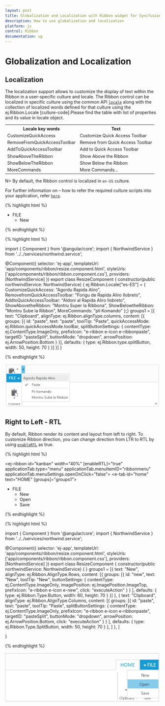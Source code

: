 ```yaml
---
layout: post
title: Globalization and Localization with Ribbon widget for Syncfusion Essential JS
description: How to use globalization and localization 
platform: js
control: Ribbon
documentation: ug
---
```

# Globalization and Localization

## Localization

The localization support allows to customize the display of text within the Ribbon in a user-specific culture and locale. The Ribbon control can be localized in specific culture using the common API [`locale`](http://help.syncfusion.com/api/js/ejribbon#members:locale) along with the collection of localized words defined for that culture using the ej.Ribbon.Locale [culture-code].Please find the table with list of properties and its value in locale object.

<table>
<tr>
<th>
Locale key words </th><th>
Text</th></tr>
<tr>
<td>
CustomizeQuickAccess</td><td>
Customize Quick Access Toolbar</td></tr>
<tr>
<td>
RemoveFromQuickAccessToolbar</td><td>
Remove from Quick Access Toolbar</td></tr>
<tr>
<td>
AddToQuickAccessToolbar</td><td>
Add to Quick Access Toolbar</td></tr>
<tr>
<td>
ShowAboveTheRibbon</td><td>
Show Above the Ribbon</td></tr>
<tr>
<td>
ShowBelowTheRibbon</td><td>
Show Below the Ribbon</td></tr>
<tr>
<td>
MoreCommands</td><td>
More Commands...</td></tr>
</table>

N> By default, the Ribbon control is localized in `en-US` culture.

For further information on – how to refer the required culture scripts into your application, refer [`here`](http://help.syncfusion.com/js/localization).

{% highlight html %}

<ej-ribbon id="resize" width="600" locale="es-ES" showQAT="true" applicationTab.type="menu" applicationTab.menuItemID="ribbonmenu" applicationTab.menuSettings.openOnClick="false">
     <e-tabs>
         <e-tab id="home" text="HOME" [groups]="groups1">
         </e-tab>
     </e-tabs>
</ej-ribbon>
<ul id="ribbonmenu">
    <li>
        <a>FILE</a>
        <ul>
            <li><a>New</a></li>
        </ul>
    </li>
</ul>
   
{% endhighlight %}

{% highlight html %}

import { Component } from '@angular/core';
import { NorthwindService } from '../../services/northwind.service';

@Component({
    selector: 'ej-app',
    templateUrl: 'app/components/ribbon/resize.component.html',
    styleUrls: ['app/components/ribbon/ribbon.component.css'],
    providers: [NorthwindService]
})
export class ResizeComponent {
    constructor(public northwindService: NorthwindService) {
    ej.Ribbon.Locale["es-ES"] = {
        CustomizeQuickAccess: "Agordu Rapida Aliro",
        RemovefromQuickAccessToolbar: "Forigu de Rapida Aliro Ilobreto",
        AddtoQuickAccessToolbar: "Aldoni al Rapida Aliro Ilobreto",
        ShowAbovetheRibbon: "Montru Super la Ribbona",
        ShowBelowtheRibbon: "Montru Sube la Ribbon",
        MoreCommands: "pli Komando"
    };}
    groups1 = [{
        text: "Clipboard",
        alignType: ej.Ribbon.alignType.columns,
        content: [{
            groups: [{
                id: "paste",
                text: "paste",
                toolTip: "Paste",
                quickAccessMode: ej.Ribbon.quickAccessMode.toolBar,
                splitButtonSettings: {
                    contentType: ej.ContentType.ImageOnly,
                    prefixIcon: "e-ribbon e-icon e-ribbonpaste",
                    targetID: "pasteSplit",
                    buttonMode: "dropdown",
                    arrowPosition: ej.ArrowPosition.Bottom
                }
            }],
            defaults: {
                type: ej.Ribbon.type.splitButton,
                width: 50,
                height: 70
            }
        }]
    }]
}
   
{% endhighlight %}

![](Globalizationandlocalization_images/Globalizationandlocalization._img1.png)

## Right to Left - RTL

By default, Ribbon render its content and layout from left to right. To customize Ribbon direction, you can change direction from LTR to RTL by using [`enableRTL`](http://help.syncfusion.com/api/js/ejribbon#members:enablertl) as true.

{% highlight html %}

<ej-ribbon id="kanban" width="40%" [enableRTL]="true" applicationTab.type="menu" applicationTab.menuItemID="ribbonmenu" applicationTab.menuSettings.openOnClick="false">
     <e-tabs>
        <e-tab id="home" text="HOME" [groups]="groups1">
        </e-tab>
       </e-tabs>
</ej-ribbon>
<ul id="ribbonmenu">
     <li>
        <a>FILE</a>
        <ul>
            <li><a>New</a></li>
            <li><a>Open</a></li>
            <li><a>Save</a></li>
        </ul>
     </li>
</ul>

{% endhighlight %}

{% highlight html %}

import { Component } from '@angular/core';
import { NorthwindService } from '../../services/northwind.service';

@Component({
    selector: 'ej-app',
    templateUrl: 'app/components/ribbon/resize.component.html',
    styleUrls: ['app/components/ribbon/ribbon.component.css'],
    providers: [NorthwindService]
})
export class ResizeComponent {
    constructor(public northwindService: NorthwindService) {
    }
    groups1 = [{
        text: "New", alignType: ej.Ribbon.AlignType.Rows, content: [{
            groups: [{
                id: "new",
                text: "New",
                toolTip: "New",
                buttonSettings: {
                    contentType: ej.ContentType.ImageOnly,
                    imagePosition: ej.ImagePosition.ImageTop,
                    prefixIcon: "e-ribbon e-icon e-new",
                    click: "executeAction"
                }
            }
            ],
            defaults: {
                type: ej.Ribbon.Type.Button,
                width: 60,
                height: 70
            }
        }]
    },
        {
            text: "Clipboard", alignType: ej.Ribbon.AlignType.Columns, content: [{
                groups: [{
                    id: "paste",
                    text: "paste",
                    toolTip: "Paste",
                    splitButtonSettings: {
                        contentType: ej.ContentType.ImageOnly,
                        prefixIcon: "e-ribbon e-icon e-ribbonpaste",
                        targetID: "pasteSplit",
                        buttonMode: "dropdown",
                        arrowPosition: ej.ArrowPosition.Bottom,
                        click: "executeAction"
                    }
                }
                ],
                defaults: {
                    type: ej.Ribbon.Type.SplitButton,
                    width: 50,
                    height: 70
                }
            },
            ]
        },
    ]
		
}

{% endhighlight %}

![](Globalizationandlocalization_images/Globalizationandlocalization._img2.png)


